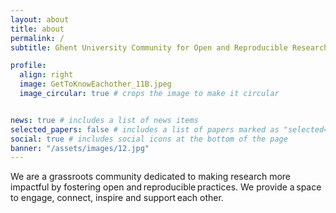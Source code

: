 ```yaml
---
layout: about
title: about
permalink: /
subtitle: Ghent University Community for Open and Reproducible Research

profile:
  align: right
  image: GetToKnowEachother_11B.jpeg
  image_circular: true # crops the image to make it circular


news: true # includes a list of news items
selected_papers: false # includes a list of papers marked as "selected={true}"
social: true # includes social icons at the bottom of the page
banner: "/assets/images/12.jpg"
---
```


We are a grassroots community dedicated to making research more impactful by fostering open and reproducible practices. 
We provide a space to engage, connect, inspire and support each other. 


